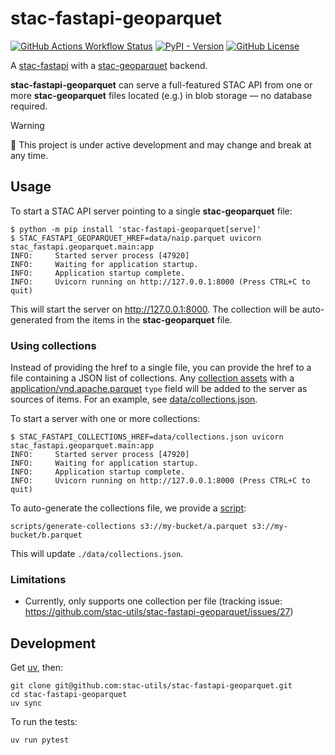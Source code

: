 # stac-fastapi-geoparquet

[![GitHub Actions Workflow Status](https://img.shields.io/github/actions/workflow/status/stac-utils/stac-fastapi-geoparquet/ci.yml?style=for-the-badge)](https://github.com/stac-utils/stac-fastapi-geoparquet/actions/workflows/ci.yml)
[![PyPI - Version](https://img.shields.io/pypi/v/stac-fastapi-geoparquet?style=for-the-badge)](https://pypi.org/project/stac-fastapi-geoparquet/)
[![GitHub License](https://img.shields.io/github/license/stac-utils/stac-fastapi-pgstac?style=for-the-badge)](https://github.com/stac-utils/stac-fastapi-geoparquet/blob/main/LICENSE)

A [stac-fastapi](https://github.com/stac-utils/stac-fastapi) with a [stac-geoparquet](https://github.com/stac-utils/stac-geoparquet/blob/main/spec/stac-geoparquet-spec.md) backend.

**stac-fastapi-geoparquet** can serve a full-featured STAC API from one or more **stac-geoparquet** files located (e.g.) in blob storage — no database required.

> [!WARNING]
> 👷 This project is under active development and may change and break at any time.

## Usage

To start a STAC API server pointing to a single **stac-geoparquet** file:

```shell
$ python -m pip install 'stac-fastapi-geoparquet[serve]'
$ STAC_FASTAPI_GEOPARQUET_HREF=data/naip.parquet uvicorn stac_fastapi.geoparquet.main:app
INFO:     Started server process [47920]
INFO:     Waiting for application startup.
INFO:     Application startup complete.
INFO:     Uvicorn running on http://127.0.0.1:8000 (Press CTRL+C to quit)
```

This will start the server on <http://127.0.0.1:8000>.
The collection will be auto-generated from the items in the **stac-geoparquet** file.

### Using collections

Instead of providing the href to a single file, you can provide the href to a file containing a JSON list of collections.
Any [collection assets](https://github.com/radiantearth/stac-spec/blob/master/collection-spec/collection-spec.md#assets) with a [application/vnd.apache.parquet](https://github.com/opengeospatial/geoparquet/blob/main/format-specs/geoparquet.md#media-type) `type` field will be added to the server as sources of items.
For an example, see [data/collections.json](./data/collections.json).

To start a server with one or more collections:

```shell
$ STAC_FASTAPI_COLLECTIONS_HREF=data/collections.json uvicorn stac_fastapi.geoparquet.main:app
INFO:     Started server process [47920]
INFO:     Waiting for application startup.
INFO:     Application startup complete.
INFO:     Uvicorn running on http://127.0.0.1:8000 (Press CTRL+C to quit)
```

To auto-generate the collections file, we provide a [script](./scripts/generate-collections):

```shell
scripts/generate-collections s3://my-bucket/a.parquet s3://my-bucket/b.parquet
```

This will update `./data/collections.json`.

### Limitations

- Currently, only supports one collection per file (tracking issue: <https://github.com/stac-utils/stac-fastapi-geoparquet/issues/27>)

## Development

Get [uv](https://docs.astral.sh/uv/getting-started/installation/), then:

```shell
git clone git@github.com:stac-utils/stac-fastapi-geoparquet.git
cd stac-fastapi-geoparquet
uv sync
```

To run the tests:

```shell
uv run pytest
```
